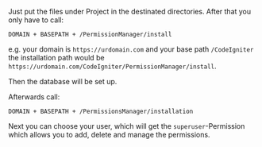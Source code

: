 Just put the files under Project in the destinated directories. After that you only have to call:

    DOMAIN + BASEPATH + /PermissionManager/install
    
e.g. your domain is `https://urdomain.com` and your base path `/CodeIgniter` the installation path would be `https://urdomain.com/CodeIgniter/PermissionManager/install`.

Then the database will be set up.

Afterwards call:

	DOMAIN + BASEPATH + /PermissionsManager/installation

Next you can choose your user, which will get the `superuser`-Permission which allows you to add, delete and manage the permissions.
